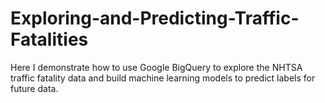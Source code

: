 # Exploring-and-Predicting-Traffic-Fatalities
Here I demonstrate how to use Google BigQuery to explore the NHTSA traffic fatality data and build machine learning models to predict labels for future data.

